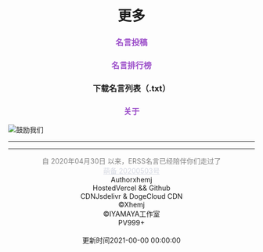<!-- Start more.html -->
<div data-id="page.more">
    <div style="text-align: center" class="mdui-ripple">
        <h1 data-id="page.more">更多</h1>
        <h3 data-id="page.more"><a data-id="page.more" style="color:#9B4DC9" onclick="location.hash='#/submit'">名言投稿</a></h3>
        <h3 data-id="page.more"><a data-id="page.more" style="color:#9B4DC9" onclick="location.hash='#/ranking'">名言排行榜</a></h3>
        <h3 data-id="page.more"><a data-id="page.more" onclick="_mingyan.download()">下载名言列表（.txt）</a></h3>
        <h3 data-id="page.more"><a data-id="page.more" style="color:#9B4DC9" onclick="location.hash='#/about'">关于</a></h3>
    </div>
</div>
<!-- -->
<div class="my--sponsor mdui-ripple">
    <img class="banner" src="https://s-sh-1943-pic1.oss.dogecdn.com/2021/05/03/lnUX9FrvT8ockbY.png" alt="鼓励我们" onclick="location.hash = '#/sponsor'"/>
</div>
<!-- -->

---

<div id="tcomment" data-id="page.more"></div>

---

<script async src="//busuanzi.ibruce.info/busuanzi/2.3/busuanzi.pure.mini.js"></script>
<div style="text-align: center" >
<div style="color: gray;">自 2020年04月30日 以来，ERSS名言已经陪伴你们走过了<span id="more-times"></span></div>
<a href="https://icp.gov.moe" target="_blank" style="color: #d6d9e2;">萌备 </a><a href="https://icp.gov.moe/?keyword=20200503" target="_blank" style="color: #d6d9e2;"> 20200503号</a>
</div>

<div style="text-align: center" class="mdui-ripple">
    <div class="github-badge" title="作者就是我啦！！" data-id="page.more"><span class="badge-subject" data-id="page.more">Author</span><span
            class="badge-value bg-blue" data-id="page.more">xhemj</span></div>
    <div class="github-badge" title="速度还可以吧？" data-id="page.more"><span class="badge-subject" data-id="page.more">Hosted</span><span
            class="badge-value bg-red" data-id="page.more"><span id="host">Vercel && Github</span></span></div>
    <div class="github-badge" title="Jsdelivr的静态文件加速和Cloudflare的部分页面加速" data-id="page.more"><span class="badge-subject" data-id="page.more">CDN</span><span
            class="badge-value bg-pink" data-id="page.more">Jsdelivr & DogeCloud CDN</span></div>
    <div class="github-badge" title="ERSS~~~" data-id="page.more"><span class="badge-subject" data-id="page.more">&copy;</span><span
            class="badge-value bg-brightgreen" data-id="page.more">Xhemj</span></div>
    <div class="github-badge" title="ERSS~~~" data-id="page.more"><span class="badge-subject" data-id="page.more">&copy;</span><span
            class="badge-value theme-bg blue" data-id="page.more">IYAMAYA工作室</span></div>
    <div class="github-badge" title="多来看看呀！" data-id="page.more"><span class="badge-subject" data-id="page.more">PV</span><span
            class="badge-value bg-yellow" data-id="page.more"><span id="hit-count">999+</span></span></div>
    </br>
    <div class="github-badge" title="会慢慢更新的" data-id="page.more"><span class="badge-subject" data-id="page.more">更新时间</span><span
            class="badge-value bg-lightgrey" data-id="page.more"><span id="uptime">2021-00-00 00:00:00</span></span></div>
    </br>
</div>
<script>
    twikoo.init({ 
        envId: 'xhemj-0gjckebwf7276129', 
        el: '#tcomment' ,
        onCommentLoaded: function () {
             document.querySelector(".tk-footer").innerHTML = `Powered by <a href="https://twikoo.js.org" target="_blank" rel="nofollow">Twikoo</a></br>&copy; 2021 <a href="https://mingyan.js.org">ERSS名言</a></div>`
            document.querySelector(".el-textarea__inner").style.height = "150px";
        }
    })
    .then(function () {
        db('评论加载完成');
        document.querySelector(".tk-footer").innerHTML = `Powered by <a href="https://twikoo.js.org" target="_blank" rel="nofollow">Twikoo</a></br>&copy; 2021 <a href="https://mingyan.js.org">ERSS名言</a></div>`
        document.querySelector(".el-textarea__inner").style.height = "150px";
    });
    $.get("https://api.github.com/repos/xhemj/mingyan", function (data) {
        var a = data["updated_at"];
        $("#uptime").text(new Date(a).toLocaleString());
        console.log(new Date(a).toLocaleString());
    });
    if (fetch) fetch("https://hit-count.erss.club/?_my_cache_=no")
.then(j=>j.json())
.then(res => {
    $("#hit-count").html(res.data.count)
})
</script>
<!-- End more.html -->